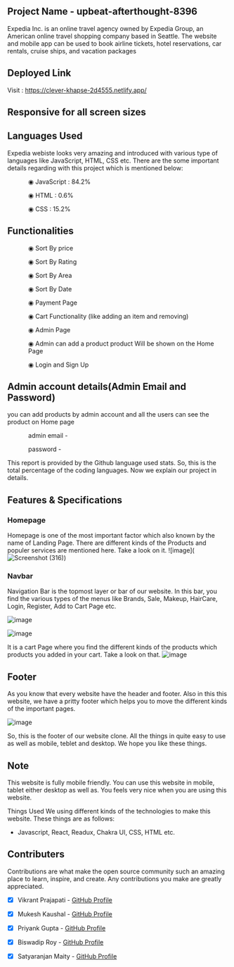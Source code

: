 ## Project Name - upbeat-afterthought-8396
Expedia Inc. is an online travel agency owned by Expedia Group, an American online travel shopping company based in Seattle. The website and mobile app can be used to book airline tickets, hotel reservations, car rentals, cruise ships, and vacation packages

## Deployed Link

Visit : https://clever-khapse-2d4555.netlify.app/

## Responsive for all screen sizes

## Languages Used

Expedia webiste looks very amazing and introduced with various type of languages like JavaScript, HTML, CSS etc. There are the some important details regarding with this project which is mentioned below:

<ul dir="auto">
 <ol dir="auto">◉ JavaScript : 84.2%</ol>
 <ol dir="auto">◉ HTML : 0.6%</ol>
 <ol dir="auto">◉ CSS : 15.2%</ol>
 </ul>
 
 ## Functionalities
 
 <ul dir="auto">
 
 <ol dir="auto">◉ Sort By price </ol>
 <ol dir="auto">◉ Sort By Rating</ol>
 <ol dir="auto">◉ Sort By Area</ol>
 <ol dir="auto">◉ Sort By Date</ol>
 <ol dir="auto">◉ Payment Page</ol>
 <ol dir="auto">◉ Cart Functionality (like adding an item and removing) </ol>
 <ol dir="auto">◉ Admin Page</ol>
 <ol dir="auto">◉ Admin can add a product product Will be shown on the Home Page </ol>
 <ol dir="auto">◉ Login and Sign Up </ol>
 </ul>
 
 ## Admin account details(Admin Email and Password)
 
 <p>you can add products by admin account and all the users can see the product on Home page </p>
 
  <ul dir="auto">
 
 <ol dir="auto">admin email - </ol>
 <ol dir="auto">password - </ol>
 
 </ul>

This report is provided by the Github language used stats. So, this is the total percentage of the coding languages. Now we explain our project in details.

## Features & Specifications

### Homepage

Homepage is one of the most important factor which also known by the name of Landing Page. There are different kinds of the Products and populer services are mentioned here. Take a look on it.
![image](![Screenshot (316)](https://user-images.githubusercontent.com/107980582/214426006-d9923ca3-f6b4-4801-826c-029df6030890.png))

### Navbar

Navigation Bar is the topmost layer or bar of our website. In this bar, you find the various types of the menus like Brands, Sale, Makeup, HairCare, Login, Register, Add to Cart Page etc.

![image](https://user-images.githubusercontent.com/97522154/208037197-8aa65996-50ee-4518-b64a-bf51f0e81242.png)

![image](https://user-images.githubusercontent.com/97522154/208038091-dfbe02c0-d7ae-4fce-88c6-5cab2a7d40d1.png)

It is a cart Page where you find the different kinds of the products which products you added in your cart. Take a look on that.
![image](https://i.ibb.co/tsmj9hS/Screenshot-295.png)

## Footer

As you know that every website have the header and footer. Also in this this website, we have a pritty footer which helps you to move the different kinds of the important pages.

![image](https://user-images.githubusercontent.com/97522154/208039642-1f75bf50-33f3-4c47-81cd-24fda0a4ed0b.png)

So, this is the footer of our website clone. All the things in quite easy to use as well as mobile, teblet and desktop. We hope you like these things.

## Note

This website is fully mobile friendly. You can use this website in mobile, tablet either desktop as well as. You feels very nice when you are using this website.

Things Used
We using different kinds of the technologies to make this website. These things are as follows:

- Javascript, React, Readux, Chakra UI, CSS, HTML etc.

## Contributers

 Contributions are what make the open source community such an amazing place to learn, inspire, and create. Any contributions you make are greatly appreciated.

- [x] Vikrant Prajapati - [GitHub Profile](https://github.com/stormyvikrant)
- [x] Mukesh Kaushal - [GitHub Profile](https://github.com/imukeshkaushal) 
- [x] Priyank Gupta - [GitHub Profile](https://github.com/priyankfz7)
- [x] Biswadip Roy - [GitHub Profile](https://github.com/amREDOX)
- [x] Satyaranjan Maity - [GitHub Profile](https://github.com/Satyaranjan8414)


